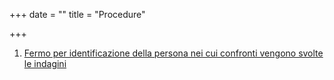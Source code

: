 +++
date = ""
title = "Procedure"

+++
1. [Fermo per identificazione della persona nei cui confronti vengono svolte le indagini](https://andreacarrara1.wixsite.com/polizia/copia-di-autotrasporto)